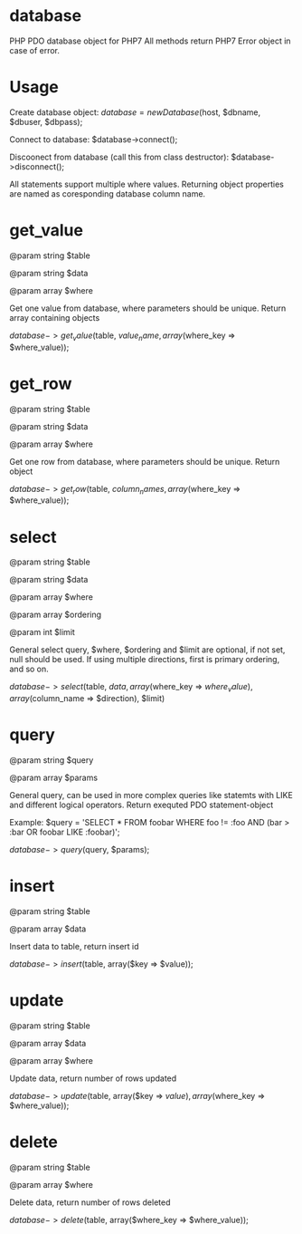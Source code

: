 # database
PHP PDO database object for PHP7
All methods return PHP7 Error object in case of error.

# Usage
Create database object: $database = new Database($host, $dbname, $dbuser, $dbpass);

Connect to database: $database->connect();

Discoonect from database (call this from class destructor): $database->disconnect();

All statements support multiple where values. Returning object properties are named as coresponding database column name.

# get_value
@param string $table

@param string $data

@param array $where

Get one value from database, where parameters should be unique. Return array containing objects

$database->get_value($table, $value_name, array($where_key => $where_value));

# get_row
@param string $table

@param string $data

@param array $where

Get one row from database, where parameters should be unique. Return object

$database->get_row($table, $column_names, array($where_key => $where_value));

# select
@param string $table

@param string $data

@param array $where

@param array $ordering

@param int $limit

General select query, $where, $ordering and $limit are optional, if not set, null should be used. If using multiple directions, first is primary ordering, and so on.

$database->select($table, $data, array($where_key => $where_value), array($column_name => $direction), $limit)

# query
@param string $query

@param array $params

General query, can be used in more complex queries like statemts with LIKE and different logical operators. Return exequted PDO statement-object

Example: $query = 'SELECT * FROM foobar WHERE foo != :foo AND (bar > :bar OR foobar LIKE :foobar)';

$database->query($query, $params);

# insert
@param string $table

@param array $data

Insert data to table, return insert id

$database->insert($table, array($key => $value));

# update
@param string $table

@param array $data

@param array $where

Update data, return number of rows updated

$database->update($table, array($key => $value), array($where_key => $where_value));

# delete
@param string $table

@param array $where

Delete data, return number of rows deleted

$database->delete($table, array($where_key => $where_value));
